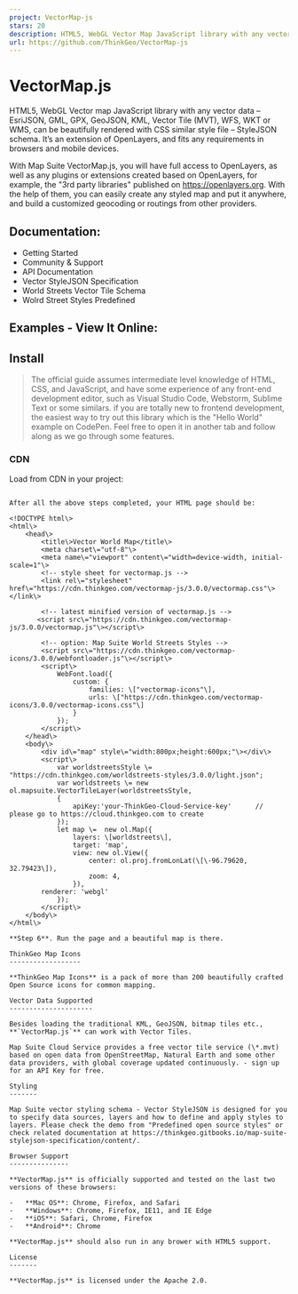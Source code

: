 ```yaml
---
project: VectorMap-js
stars: 20
description: HTML5, WebGL Vector Map JavaScript library with any vector data – EsriJSON, GML, GPX, GeoJSON, KML, Vector Tile (MVT), WFS, WKT or WMS, can be beautifully rendered with CSS similar style file – StyleSJON schema. It’s an extension of OpenLayers, and fits any requirements in browsers and mobile devices. 
url: https://github.com/ThinkGeo/VectorMap-js
---
```


VectorMap.js
============

HTML5, WebGL Vector map JavaScript library with any vector data – EsriJSON, GML, GPX, GeoJSON, KML, Vector Tile (MVT), WFS, WKT or WMS, can be beautifully rendered with CSS similar style file – StyleJSON schema. It’s an extension of OpenLayers, and fits any requirements in browsers and mobile devices.

With Map Suite VectorMap.js, you will have full access to OpenLayers, as well as any plugins or extensions created based on OpenLayers, for example, the "3rd party libraries" published on https://openlayers.org. With the help of them, you can easily create any styled map and put it anywhere, and build a customized geocoding or routings from other providers.

Documentation:
--------------

-   Getting Started
-   Community & Support
-   API Documentation
-   Vector StyleJSON Specification
-   World Streets Vector Tile Schema
-   Wolrd Street Styles Predefined

Examples - View It Online:
--------------------------

Install
-------

> The official guide assumes intermediate level knowledge of HTML, CSS, and JavaScript, and have some experience of any front-end development editor, such as Visual Studio Code, Webstorm, Sublime Text or some similars. if you are totally new to frontend development, the easiest way to try out this library which is the "Hello World" example on CodePen. Feel free to open it in another tab and follow along as we go through some features.

### CDN

Load from CDN in your project:

<!-- style sheet for vectormap.js -->
<link rel\="stylesheet" href\="https://cdn.thinkgeo.com/vectormap-js/3.0.0/vectormap.css"\></link\>
	
<!-- latest minified version of vectormap.js -->
<script src\="https://cdn.thinkgeo.com/vectormap-js/3.0.0/vectormap.js"\></script\>

### NPM

-   Install the package:

```
npm i vectormap-js
```

Development Version

```
npm i vectormap-js-dev
```

-   Include it to your page:

<!-- style sheet for vectormap.js -->
<link rel\="stylesheet" href\="path/to/dist/vectormap.css"\></link\>
	
<!-- latest minified version of vectormap.js -->
<script src\="path/to/dist/vectormap.js"\></script\>

How to use
----------

Set up a basic map with VectorMap.js in 6 steps (here take Visual Studio Code for example).

**Step 1**. Create a html page with name "index.html "

**Step 2**. In the `<head>`of your HTML page, import the vectormap.js and related css file.

<!-- style sheet for vectormap.js -->
<link rel\="stylesheet" href\="https://cdn.thinkgeo.com/vectormap-js/3.0.0/vectormap.css"\></link\>
	
<!-- latest minified version of vectormap.js -->
<script src\="https://cdn.thinkgeo.com/vectormap-js/3.0.0/vectormap.js"\></script\>

**Step 3**. In the `<body>` of your HTML page, add a div with "id=`"map"`".

<div id\="map" style\="width:800px;height:600px;"\></div\>

**Step 4**. At the bottom of the html page, add a JavaScript section to create an instance of map control with one vector layer created.

<script\>
    var worldstreetsStyle = "https://cdn.thinkgeo.com/worldstreets-styles/3.0.0/light.json";    
    var worldstreets = new ol.mapsuite.VectorTileLayer(worldstreetsStyle, 
        {
            apiKey:'your-ThinkGeo-Cloud-Service-key'
        });
    let map =  new ol.Map({                         
        layers: \[worldstreets\],
        target: 'map',
        view: new ol.View({
            center: ol.proj.fromLonLat(\[\-96.79620, 32.79423\]),
            zoom: 4,
        }),
	renderer: 'webgl'
    });
</script\>

**NOTE:**

-   **ThinkGeo Cloud Service key**

Access to ThinkGeo Cloud services, including Vector Tile data, requires an `API Key` that connects API requests to your account, Please check here on how to create your own `ThinkGeo Cloud Service key` **FOR FREE**.

-   World Streets Styles

`World Streets Style` is a syntax of map styling language, similar to CSS. It's define the styles of your vector data. `Map Suite World Streets Styles` is professionally designed map styles from ThinkGeo experts, you can use it in your application without any changes, if you are consuming the Vector Tile data from ThinkGeo Cloud Service.

**Step 5 (Option)**. If `Map Suite World Streets Styles` is referenced in your demo, please load **ThinkGeo Map Icons** as an requirement, as all icons are drawn with. Once the Icon Fonts have been completely downloaded, the `initMapFuntion` will be called to init map.

```
<script src="https://cdn.thinkgeo.com/vectormap-icons/3.0.0/webfontloader.js"></script>
<script>
    WebFont.load({
        custom: {
            families: ["vectormap-icons"],
            urls: ["https://cdn.thinkgeo.com/vectormap-icons/3.0.0/vectormap-icons.css"]
        },
        active: initMapFuntion
    });
</script>
```

After all the above steps completed, your HTML page should be:

<!DOCTYPE html\>
<html\>
    <head\>
        <title\>Vector World Map</title\>
        <meta charset\="utf-8"\>
        <meta name\="viewport" content\="width=device-width, initial-scale=1"\>
        <!-- style sheet for vectormap.js -->
        <link rel\="stylesheet" href\="https://cdn.thinkgeo.com/vectormap-js/3.0.0/vectormap.css"\></link\>
        
        <!-- latest minified version of vectormap.js -->
       <script src\="https://cdn.thinkgeo.com/vectormap-js/3.0.0/vectormap.js"\></script\>

        <!-- option: Map Suite World Streets Styles -->
        <script src\="https://cdn.thinkgeo.com/vectormap-icons/3.0.0/webfontloader.js"\></script\>
        <script\>
            WebFont.load({
                custom: {
                    families: \["vectormap-icons"\],
                    urls: \["https://cdn.thinkgeo.com/vectormap-icons/3.0.0/vectormap-icons.css"\]
                }
            });
        </script\>
    </head\>
    <body\>
        <div id\="map" style\="width:800px;height:600px;"\></div\>
        <script\>
            var worldstreetsStyle \= "https://cdn.thinkgeo.com/worldstreets-styles/3.0.0/light.json";    
            var worldstreets \= new ol.mapsuite.VectorTileLayer(worldstreetsStyle, 
            {
                apiKey:'your-ThinkGeo-Cloud-Service-key'      // please go to https://cloud.thinkgeo.com to create
            });
            let map \=  new ol.Map({                        
                layers: \[worldstreets\],
                target: 'map',
                view: new ol.View({
                    center: ol.proj.fromLonLat(\[\-96.79620, 32.79423\]),
                    zoom: 4,
                }),
		renderer: 'webgl'
            });
        </script\>
    </body\>
</html\>

**Step 6**. Run the page and a beautiful map is there.

ThinkGeo Map Icons
------------------

**ThinkGeo Map Icons** is a pack of more than 200 beautifully crafted Open Source icons for common mapping.

Vector Data Supported
---------------------

Besides loading the traditional KML, GeoJSON, bitmap tiles etc., **`VectorMap.js`** can work with Vector Tiles.

Map Suite Cloud Service provides a free vector tile service (\*.mvt) based on open data from OpenStreetMap, Natural Earth and some other data providers, with global coverage updated continuously. - sign up for an API Key for free.

Styling
-------

Map Suite vector styling schema - Vector StyleJSON is designed for you to specify data sources, layers and how to define and apply styles to layers. Please check the demo from "Predefined open source styles" or check related documentation at https://thinkgeo.gitbooks.io/map-suite-stylejson-specification/content/.

Browser Support
---------------

**VectorMap.js** is officially supported and tested on the last two versions of these browsers:

-   **Mac OS**: Chrome, Firefox, and Safari
-   **Windows**: Chrome, Firefox, IE11, and IE Edge
-   **iOS**: Safari, Chrome, Firefox
-   **Android**: Chrome

**VectorMap.js** should also run in any brower with HTML5 support.

License
-------

**VectorMap.js** is licensed under the Apache 2.0.
